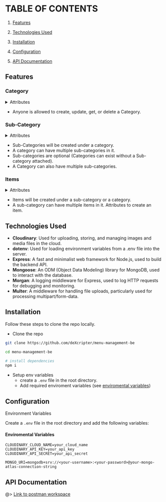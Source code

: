# TABLE OF CONTENTS

1.  [Features](#features)

2.  [Technologies Used](#technologies-used)

3.  [Installation](#installation)

4.  [Configuration](#configuration)

5.  [API Documentation](#api-documentation)

## Features

### Category

<details>
<summary>
Attributes
</summary>

- Name: String,
- Image: URL,
- Description: String,
- Tax Applicability: Boolean,
- Tax: Bumber (if applicable),
- Tax Type: String,
</details>

- Anyone is allowed to create, update, get, or delete a Category.

### Sub-Category

<details>
<summary>
Attributes
</summary>

- Name: String,
- Image: URL,
- Description: String,
- Tax Applicability: Boolean (Default: Category tax applicability),
- Tax: Bumber (Default: Category tax number),
- Tax Type: String,
</details>

- Sub-Categories will be created under a category.
- A category can have multiple sub-categories in it.
- Sub-categories are optional (Categories can exist without a Sub-category attached).
- A Category can also have multiple sub-categories.

</details>

### Items

<details>
<summary>
Attributes
</summary>

- Name: String,
- Image: URL,
- Description: String,
- Tax Applicability: Boolean ,
- Tax: Number,
- Base Amount: Number
- Discount: Number
- Total Amount: Number (Base - Discount)
</details>

- Items will be created under a sub-category or a category.
- A sub-category can have multiple items in it.
  Attributes to create an item.

## Technologies Used

- **Cloudinary**: Used for uploading, storing, and managing images and media files in the cloud.
- **dotenv**: Used for loading environment variables from a .env file into the server.
- **Express**: A fast and minimalist web framework for Node.js, used to build the backend API.
- **Mongoose**: An ODM (Object Data Modeling) library for MongoDB, used to interact with the database.
- **Morgan**: A logging middleware for Express, used to log HTTP requests for debugging and monitoring.
- **Multer**: A middleware for handling file uploads, particularly used for processing multipart/form-data.

## Installation

Follow these steps to clone the repo locally.

- Clone the repo

```bash
git clone https://github.com/deXcripter/menu-management-be

cd menu-management-be

# install dependencies
npm i
```

- Setup env variables
  - create a `.env` file in the root directory.
  - Add required enviroment variables (see [enviromental variables](#enviromental-variables))

## Configuration

Environment Variables

Create a `.env` file in the root directory and add the following variables:

#### Enviromental Variables

```env
CLOUDINARY_CLOUD_NAME=your_cloud_name
CLOUDINARY_API_KEY=your_api_key
CLOUDINARY_API_SECRET=your_api_secret

MONGO_URI=mongodb+srv://<your-username>:<your-password>@your-mongo-atlas-connection-string
```

## API Documentation

@> [Link to postman workspace](https://www.postman.com/cloudy-shadow-945205/workspace/my-workspace)
